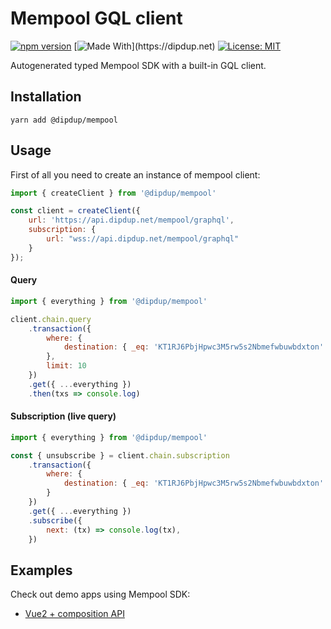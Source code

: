 # Mempool GQL client

[![npm version](https://badge.fury.io/js/%40dipdup%2Fmempool.svg)](https://badge.fury.io/js/%40dipdup%2Fmempool)
[![Made With](https://img.shields.io/badge/made%20with-dipdup-blue.svg?)](https://dipdup.net)
[![License: MIT](https://img.shields.io/badge/License-MIT-yellow.svg)](https://opensource.org/licenses/MIT)

Autogenerated typed Mempool SDK with a built-in GQL client.

## Installation

```
yarn add @dipdup/mempool
```

## Usage

First of all you need to create an instance of mempool client:
```js
import { createClient } from '@dipdup/mempool'

const client = createClient({
    url: 'https://api.dipdup.net/mempool/graphql',
    subscription: {
        url: "wss://api.dipdup.net/mempool/graphql"
    }
});
```

#### Query

```js
import { everything } from '@dipdup/mempool'

client.chain.query
    .transaction({
        where: { 
            destination: { _eq: 'KT1RJ6PbjHpwc3M5rw5s2Nbmefwbuwbdxton' }
        },
        limit: 10
    })
    .get({ ...everything })
    .then(txs => console.log)
```

#### Subscription (live query)

```js
import { everything } from '@dipdup/mempool'

const { unsubscribe } = client.chain.subscription
    .transaction({
        where: { 
            destination: { _eq: 'KT1RJ6PbjHpwc3M5rw5s2Nbmefwbuwbdxton' }
        }
    })
    .get({ ...everything })
    .subscribe({
        next: (tx) => console.log(tx),
    })
```

## Examples

Check out demo apps using Mempool SDK:
* [Vue2 + composition API](../../examples/mempool-vue-composable)
